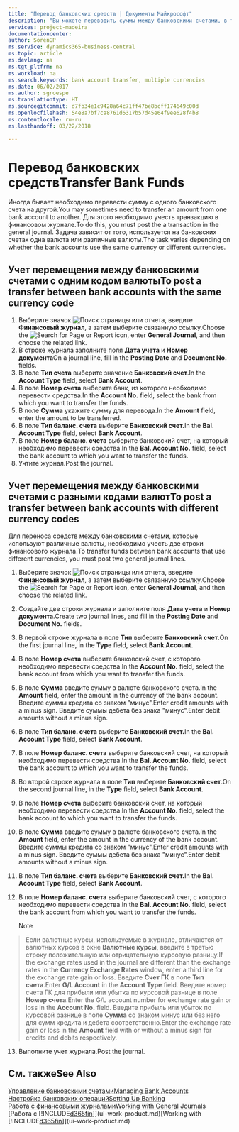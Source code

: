 ```yaml
---
title: "Перевод банковских средств | Документы Майкрософт"
description: "Вы можете переводить суммы между банковскими счетами, в том числе в различных валютах, учитывая транзакции в финансовом журнале."
services: project-madeira
documentationcenter: 
author: SorenGP
ms.service: dynamics365-business-central
ms.topic: article
ms.devlang: na
ms.tgt_pltfrm: na
ms.workload: na
ms.search.keywords: bank account transfer, multiple currencies
ms.date: 06/02/2017
ms.author: sgroespe
ms.translationtype: HT
ms.sourcegitcommit: d7fb34e1c9428a64c71ff47be8bcff174649c00d
ms.openlocfilehash: 54e8a7bf7ca8761d6317b57d45e64f9ee628f4b8
ms.contentlocale: ru-ru
ms.lasthandoff: 03/22/2018

---
```

# <a name="transfer-bank-funds"></a><span data-ttu-id="05da9-103">Перевод банковских средств</span><span class="sxs-lookup"><span data-stu-id="05da9-103">Transfer Bank Funds</span></span>
<span data-ttu-id="05da9-104">Иногда бывает необходимо перевести сумму с одного банковского счета на другой.</span><span class="sxs-lookup"><span data-stu-id="05da9-104">You may sometimes need to transfer an amount from one bank account to another.</span></span> <span data-ttu-id="05da9-105">Для этого необходимо учесть транзакцию в финансовом журнале.</span><span class="sxs-lookup"><span data-stu-id="05da9-105">To do this, you must post the a transaction in the general journal.</span></span> <span data-ttu-id="05da9-106">Задача зависит от того, используется на банковских счетах одна валюта или различные валюты.</span><span class="sxs-lookup"><span data-stu-id="05da9-106">The task varies depending on whether the bank accounts use the same currency or different currencies.</span></span>

## <a name="to-post-a-transfer-between-bank-accounts-with-the-same-currency-code"></a><span data-ttu-id="05da9-107">Учет перемещения между банковскими счетами с одним кодом валюты</span><span class="sxs-lookup"><span data-stu-id="05da9-107">To post a transfer between bank accounts with the same currency code</span></span>
1. <span data-ttu-id="05da9-108">Выберите значок ![Поиск страницы или отчета](media/ui-search/search_small.png "Значок поиска страницы или отчета"), введите **Финансовый журнал**, а затем выберите связанную ссылку.</span><span class="sxs-lookup"><span data-stu-id="05da9-108">Choose the ![Search for Page or Report](media/ui-search/search_small.png "Search for Page or Report icon") icon, enter **General Journal**, and then choose the related link.</span></span>
2. <span data-ttu-id="05da9-109">В строке журнала заполните поля **Дата учета** и **Номер документа**</span><span class="sxs-lookup"><span data-stu-id="05da9-109">On a journal line, fill in the **Posting Date** and **Document No.** fields.</span></span>
3. <span data-ttu-id="05da9-110">В поле **Тип счета** выберите значение **Банковский счет**.</span><span class="sxs-lookup"><span data-stu-id="05da9-110">In the **Account Type** field, select **Bank Account**.</span></span>
4. <span data-ttu-id="05da9-111">В поле **Номер счета** выберите банк, из которого необходимо перевести средства.</span><span class="sxs-lookup"><span data-stu-id="05da9-111">In the **Account No.** field, select the bank from which you want to transfer the funds.</span></span>
5. <span data-ttu-id="05da9-112">В поле **Сумма** укажите сумму для перевода.</span><span class="sxs-lookup"><span data-stu-id="05da9-112">In the **Amount** field, enter the amount to be transferred.</span></span>
6. <span data-ttu-id="05da9-113">В поле **Тип баланс. счета** выберите **Банковский счет.**</span><span class="sxs-lookup"><span data-stu-id="05da9-113">In the **Bal. Account Type** field, select **Bank Account**.</span></span>
7. <span data-ttu-id="05da9-114">В поле **Номер баланс. счета** выберите банковский счет, на который необходимо перевести средства.</span><span class="sxs-lookup"><span data-stu-id="05da9-114">In the **Bal. Account No.** field, select the bank account to which you want to transfer the funds.</span></span>
8. <span data-ttu-id="05da9-115">Учтите журнал.</span><span class="sxs-lookup"><span data-stu-id="05da9-115">Post the journal.</span></span>

## <a name="to-post-a-transfer-between-bank-accounts-with-different-currency-codes"></a><span data-ttu-id="05da9-116">Учет перемещения между банковскими счетами с разными кодами валют</span><span class="sxs-lookup"><span data-stu-id="05da9-116">To post a transfer between bank accounts with different currency codes</span></span>
<span data-ttu-id="05da9-117">Для переноса средств между банковскими счетами, которые используют различные валюты, необходимо учесть две строки финансового журнала.</span><span class="sxs-lookup"><span data-stu-id="05da9-117">To transfer funds between bank accounts that use different currencies, you must post two general journal lines.</span></span>

1. <span data-ttu-id="05da9-118">Выберите значок ![Поиск страницы или отчета](media/ui-search/search_small.png "Значок поиска страницы или отчета"), введите **Финансовый журнал**, а затем выберите связанную ссылку.</span><span class="sxs-lookup"><span data-stu-id="05da9-118">Choose the ![Search for Page or Report](media/ui-search/search_small.png "Search for Page or Report icon") icon, enter **General Journal**, and then choose the related link.</span></span>
2. <span data-ttu-id="05da9-119">Создайте две строки журнала и заполните поля **Дата учета** и **Номер документа**.</span><span class="sxs-lookup"><span data-stu-id="05da9-119">Create two journal lines, and fill in the **Posting Date** and **Document No.** fields.</span></span>
3. <span data-ttu-id="05da9-120">В первой строке журнала в поле **Тип** выберите **Банковский счет**.</span><span class="sxs-lookup"><span data-stu-id="05da9-120">On the first journal line, in the **Type** field, select **Bank Account**.</span></span>
4. <span data-ttu-id="05da9-121">В поле **Номер счета** выберите банковский счет, с которого необходимо перевести средства.</span><span class="sxs-lookup"><span data-stu-id="05da9-121">In the **Account No.** field, select the bank account from which you want to transfer the funds.</span></span>
5. <span data-ttu-id="05da9-122">В поле **Сумма** введите сумму в валюте банковского счета.</span><span class="sxs-lookup"><span data-stu-id="05da9-122">In the **Amount** field, enter the amount in the currency of the bank account.</span></span> <span data-ttu-id="05da9-123">Введите суммы кредита со знаком "минус".</span><span class="sxs-lookup"><span data-stu-id="05da9-123">Enter credit amounts with a minus sign.</span></span> <span data-ttu-id="05da9-124">Введите суммы дебета без знака "минус".</span><span class="sxs-lookup"><span data-stu-id="05da9-124">Enter debit amounts without a minus sign.</span></span>
6. <span data-ttu-id="05da9-125">В поле **Тип баланс. счета** выберите **Банковский счет.**</span><span class="sxs-lookup"><span data-stu-id="05da9-125">In the **Bal. Account Type** field, select **Bank Account**.</span></span>
7. <span data-ttu-id="05da9-126">В поле **Номер баланс. счета** выберите банковский счет, на который необходимо перевести средства.</span><span class="sxs-lookup"><span data-stu-id="05da9-126">In the **Bal. Account No.** field, select the bank account to which you want to transfer the funds.</span></span>
8. <span data-ttu-id="05da9-127">Во второй строке журнала в поле **Тип** выберите **Банковский счет**.</span><span class="sxs-lookup"><span data-stu-id="05da9-127">On the second journal line, in the **Type** field, select **Bank Account**.</span></span>
9. <span data-ttu-id="05da9-128">В поле **Номер счета** выберите банковский счет, на который необходимо перевести средства.</span><span class="sxs-lookup"><span data-stu-id="05da9-128">In the **Account No.** field, select the bank account to which you want to transfer the funds.</span></span>
10. <span data-ttu-id="05da9-129">В поле **Сумма** введите сумму в валюте банковского счета.</span><span class="sxs-lookup"><span data-stu-id="05da9-129">In the **Amount** field, enter the amount in the currency of the bank account.</span></span> <span data-ttu-id="05da9-130">Введите суммы кредита со знаком "минус".</span><span class="sxs-lookup"><span data-stu-id="05da9-130">Enter credit amounts with a minus sign.</span></span> <span data-ttu-id="05da9-131">Введите суммы дебета без знака "минус".</span><span class="sxs-lookup"><span data-stu-id="05da9-131">Enter debit amounts without a minus sign.</span></span>
11. <span data-ttu-id="05da9-132">В поле **Тип баланс. счета** выберите **Банковский счет.**</span><span class="sxs-lookup"><span data-stu-id="05da9-132">In the **Bal. Account Type** field, select **Bank Account**.</span></span>  
12. <span data-ttu-id="05da9-133">В поле **Номер баланс. счета** выберите банковский счет, с которого необходимо перевести средства.</span><span class="sxs-lookup"><span data-stu-id="05da9-133">In the **Bal. Account No.** field, select the bank account from which you want to transfer the funds.</span></span>

    > [!NOTE]  
>   <span data-ttu-id="05da9-134">Если валютные курсы, используемые в журнале, отличаются от валютных курсов в окне **Валютные курсы**, введите в третью строку положительную или отрицательную курсовую разницу.</span><span class="sxs-lookup"><span data-stu-id="05da9-134">If the exchange rates used in the journal are different than the exchange rates in the **Currency Exchange Rates** window, enter a third line for the exchange rate gain or loss.</span></span> <span data-ttu-id="05da9-135">Введите **Счет ГК** в поле **Тип счета**.</span><span class="sxs-lookup"><span data-stu-id="05da9-135">Enter **G/L Account** in the **Account Type** field.</span></span> <span data-ttu-id="05da9-136">Введите номер счета ГК для прибыли или убытка по курсовой разнице в поле **Номер счета**.</span><span class="sxs-lookup"><span data-stu-id="05da9-136">Enter the G/L account number for exchange rate gain or loss in the **Account No.** field.</span></span> <span data-ttu-id="05da9-137">Введите прибыль или убыток по курсовой разнице в поле **Сумма** со знаком минус или без него для сумм кредита и дебета соответственно.</span><span class="sxs-lookup"><span data-stu-id="05da9-137">Enter the exchange rate gain or loss in the **Amount** field with or without a minus sign for credits and debits respectively.</span></span>
13. <span data-ttu-id="05da9-138">Выполните учет журнала.</span><span class="sxs-lookup"><span data-stu-id="05da9-138">Post the journal.</span></span>

## <a name="see-also"></a><span data-ttu-id="05da9-139">См. также</span><span class="sxs-lookup"><span data-stu-id="05da9-139">See Also</span></span>
[<span data-ttu-id="05da9-140">Управление банковскими счетами</span><span class="sxs-lookup"><span data-stu-id="05da9-140">Managing Bank Accounts</span></span>](bank-manage-bank-accounts.md)  
[<span data-ttu-id="05da9-141">Настройка банковских операций</span><span class="sxs-lookup"><span data-stu-id="05da9-141">Setting Up Banking</span></span>](bank-setup-banking.md)  
[<span data-ttu-id="05da9-142">Работа с финансовыми журналами</span><span class="sxs-lookup"><span data-stu-id="05da9-142">Working with General Journals</span></span>](ui-work-general-journals.md)  
<span data-ttu-id="05da9-143">[Работа с [!INCLUDE[d365fin](includes/d365fin_md.md)]](ui-work-product.md)</span><span class="sxs-lookup"><span data-stu-id="05da9-143">[Working with [!INCLUDE[d365fin](includes/d365fin_md.md)]](ui-work-product.md)</span></span>

